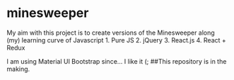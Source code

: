 # minesweeper
<p>
My aim with this project is to create versions of the Minesweeper along (my) learning curve of Javascript
1. Pure JS
2. jQuery
3. React.js
4. React + Redux
</p>

<p>
I am using Material UI Bootstrap since... I like it (;
##This repository is in the making.
</p>
